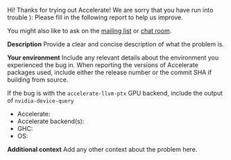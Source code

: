 Hi! Thanks for trying out Accelerate! We are sorry that you have run into trouble ): Please fill in the following report to help us improve.

You might also like to ask on the [mailing list](mailto:accelerate-haskell@googlegroups.com) or [chat room](https://gitter.im/AccelerateHS/Lobby).

**Description**
Provide a clear and concise description of what the problem is.

**Your environment**
Include any relevant details about the environment you experienced the bug in. When reporting the versions of Accelerate packages used, include either the release number or the commit SHA if building from source.

If the bug is with the `accelerate-llvm-ptx` GPU backend, include the output of `nvidia-device-query`

 - Accelerate:
 - Accelerate backend(s):
 - GHC:
 - OS:

**Additional context**
Add any other context about the problem here.

